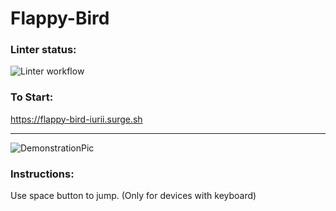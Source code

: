 # Flappy-Bird

### Linter status:
![Linter workflow](https://github.com/iFoxtrot33/Flappy-Bird/actions/workflows/lint.yml/badge.svg)
### To Start:
https://flappy-bird-iurii.surge.sh
____________________________
![DemonstrationPic](https://user-images.githubusercontent.com/102408798/206429911-dc3952f8-11cb-4004-98fc-6f37fbc24518.png)

### Instructions:
Use space button to jump.
(Only for devices with keyboard) 
